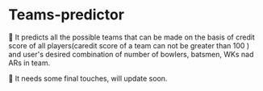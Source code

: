 # Teams-predictor
🔷 It predicts all the possible teams that can be made on the basis of credit score of all players(caredit score of a team can not be greater than 100 ) and user's desired 
    combination of number of bowlers, batsmen, WKs nad ARs in team.

🔶 It needs some final touches, will update soon.
